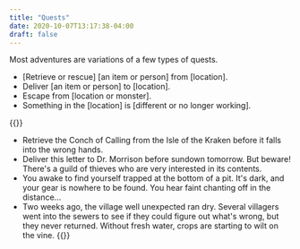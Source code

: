 ```yaml
---
title: "Quests"
date: 2020-10-07T13:17:38-04:00
draft: false
---
```


Most adventures are variations of a few types of quests.

- [Retrieve or rescue] [an item or person] from [location].
- Deliver [an item or person] to [location].
- Escape from [location or monster].
- Something in the [location] is [different or no longer working].

{{<callout title="Examples">}}
- Retrieve the Conch of Calling from the Isle of the Kraken before it falls into the wrong hands.
- Deliver this letter to Dr. Morrison before sundown tomorrow. But beware! There's a guild of thieves who are very interested in its contents.
- You awake to find yourself trapped at the bottom of a pit. It's dark, and your gear is nowhere to be found. You hear faint chanting off in the distance...
- Two weeks ago, the village well unexpected ran dry. Several villagers went into the sewers to see if they could figure out what's wrong, but they never returned. Without fresh water, crops are starting to wilt on the vine.
{{</callout>}}